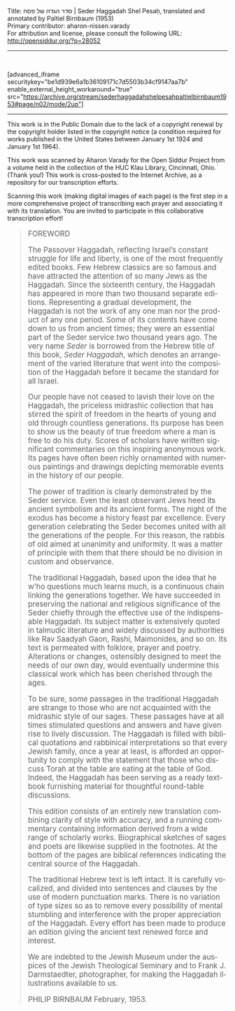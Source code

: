 <html>
<head></head>
<body>
Title: סדר הגדה של פסח | Seder Haggadah Shel Pesaḥ, translated and annotated by Paltiel Birnbaum (1953)<br />
Primary contributor: aharon-nissen.varady<br />
For attribution and license, please consult the following URL: <a href="http://opensiddur.org/?p=28052">http://opensiddur.org/?p=28052</a>
<p />
<hr />

&nbsp;

[advanced_iframe securitykey="be1d939e6a1b36109171c7d5503b34cf9147aa7b" enable_external_height_workaround="true" src="https://archive.org/stream/sederhaggadahshelpesahpaltielbirnbaum1953#page/n02/mode/2up"]

<hr />

This work is in the Public Domain due to the lack of a copyright renewal by the copyright holder listed in the copyright notice (a condition required for works published in the United States between January 1st 1924 and January 1st 1964).

This work was scanned by Aharon Varady for the Open Siddur Project from a volume held in the collection of the HUC Klau Library, Cincinnati, Ohio. (Thank you!) This work is cross-posted to the Internet Archive, as a repository for our transcription efforts.

Scanning this work (making digital images of each page) is the first step in a more comprehensive project of transcribing each prayer and associating it with its translation. You are invited to participate in this collaborative transcription effort!

<div class="english" lang="en" style="font-size: 1.2em;">
<blockquote>FOREWORD 


The Passover Haggadah, reflecting Israel’s constant struggle for life and liberty, is one of the most frequently edited books. Few Hebrew classics are so famous and have attracted the attention of so many Jews as the Haggadah. Since the sixteenth century, the Haggadah has appeared in more than two thousand separate editions. Representing a gradual development, the Haggadah is not the work of any one man nor the product of any one period. Some of its contents have come down to us from ancient times; they were an essential part of the Seder service two thousand years ago. The very name <em>Seder</em> is borrowed from the Hebrew title of this book, <em>Seder Haggadah</em>, which denotes an arrangement of the varied literature that went into the composition of the Haggadah before it became the standard for all Israel. 

Our people have not ceased to lavish their love on the Haggadah, the priceless midrashic collection that has stirred the spirit of freedom in the hearts of young and old through countless generations. Its purpose has been to show us the beauty of true freedom where a man is free to do his duty. Scores of scholars have written significant commentaries on this inspiring anonymous work. Its pages have often been richly ornamented with numerous paintings and drawings depicting memorable events in the history of our people. 

The power of tradition is clearly demonstrated by the Seder service. Even the least observant Jews heed its ancient symbolism and its ancient forms. The night of the exodus has become a history feast par excellence. Every generation celebrating the Seder becomes united with all the generations of the people. For this reason, the rabbis of old aimed at unanimity and uniformity. It was a matter of principle with them that there should be no division in custom and observance. 

The traditional Haggadah, based upon the idea that he w'ho questions much learns much, is a continuous chain linking the generations together. We have succeeded in preserving the national and religious significance of the Seder chiefly through the effective use of the indispensable Haggadah. Its subject matter is extensively quoted in talmudic literature and widely discussed by authorities like Rav Saadyah Gaon, Rashi, Maimonides, and so on. Its text is permeated with folklore, prayer and poetry. Alterations or changes, ostensibly designed to meet the needs of our own day, would eventually undermine this classical work which has been cherished through the ages. 

To be sure, some passages in the traditional Haggadah are strange to those who are not acquainted with the midrashic style of our sages. These passages have at all times stimulated questions and answers and have given rise to lively discussion. The Haggadah is filled with biblical quotations and rabbinical interpretations so that every Jewish family, once a year at least, is afforded an opportunity to comply with the statement that those who discuss Torah at the table are eating at the table of God. Indeed, the Haggadah has been serving as a ready textbook furnishing material for thoughtful round-table discussions. 

This edition consists of an entirely new translation combining clarity of style with accuracy, and a running commentary containing information derived from a wide range of scholarly works. Biographical sketches of sages and poets are likewise supplied in the footnotes. At the bottom of the pages are biblical references indicating the central source of the Haggadah. 

The traditional Hebrew text is left intact. It is carefully vocalized, and divided into sentences and clauses by the use of modern punctuation marks. There is no variation of type sizes so as to remove every possibility of mental stumbling and interference with the proper appreciation of the Haggadah. Every effort has been made to produce an edition giving the ancient text renewed force and interest. 

We are indebted to the Jewish Museum under the auspices of the Jewish Theological Seminary and to Frank J. Darmstaedter, photographer, for making the Haggadah illustrations available to us. 

PHILIP BIRNBAUM 
February, 1953. 
</blockquote>
</div>

&nbsp;
</body>
</html>